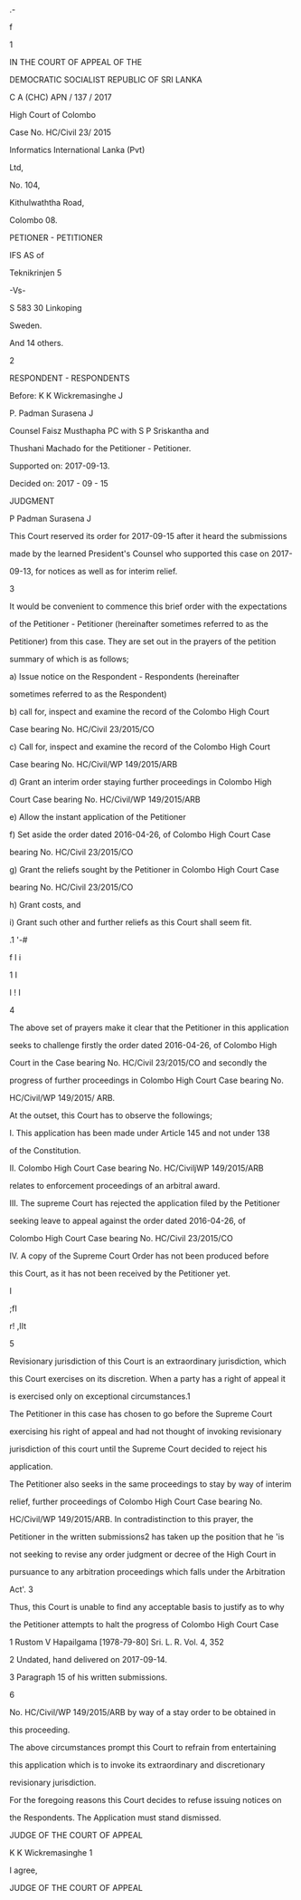 .-

f

1

IN THE COURT OF APPEAL OF THE

DEMOCRATIC SOCIALIST REPUBLIC OF SRI LANKA

C A (CHC) APN / 137 / 2017

High Court of Colombo

Case No. HC/Civil 23/ 2015

Informatics International Lanka (Pvt)

Ltd,

No. 104,

Kithulwaththa Road,

Colombo 08.

PETIONER - PETITIONER

IFS AS of

Teknikrinjen 5

-Vs-

S 583 30 Linkoping

Sweden.

And 14 others.

2

RESPONDENT - RESPONDENTS

Before: K K Wickremasinghe J

P. Padman Surasena J

Counsel Faisz Musthapha PC with S P Sriskantha and

Thushani Machado for the Petitioner - Petitioner.

Supported on: 2017-09-13.

Decided on: 2017 - 09 - 15

JUDGMENT

P Padman Surasena J

This Court reserved its order for 2017-09-15 after it heard the submissions

made by the learned President's Counsel who supported this case on 2017-

09-13, for notices as well as for interim relief.

3

It would be convenient to commence this brief order with the expectations

of the Petitioner - Petitioner (hereinafter sometimes referred to as the

Petitioner) from this case. They are set out in the prayers of the petition

summary of which is as follows;

a) Issue notice on the Respondent - Respondents (hereinafter

sometimes referred to as the Respondent)

b) call for, inspect and examine the record of the Colombo High Court

Case bearing No. HC/Civil 23/2015/CO

c) Call for, inspect and examine the record of the Colombo High Court

Case bearing No. HC/Civil/WP 149/2015/ARB

d) Grant an interim order staying further proceedings in Colombo High

Court Case bearing No. HC/Civil/WP 149/2015/ARB

e) Allow the instant application of the Petitioner

f) Set aside the order dated 2016-04-26, of Colombo High Court Case

bearing No. HC/Civil 23/2015/CO

g) Grant the reliefs sought by the Petitioner in Colombo High Court Case

bearing No. HC/Civil 23/2015/CO

h) Grant costs, and

i) Grant such other and further reliefs as this Court shall seem fit.

.1 '-#

f I i

1 I

I ! I

4

The above set of prayers make it clear that the Petitioner in this application

seeks to challenge firstly the order dated 2016-04-26, of Colombo High

Court in the Case bearing No. HC/Civil 23/2015/CO and secondly the

progress of further proceedings in Colombo High Court Case bearing No.

HC/Civil/WP 149/2015/ ARB.

At the outset, this Court has to observe the followings;

I. This application has been made under Article 145 and not under 138

of the Constitution.

II. Colombo High Court Case bearing No. HC/CiviljWP 149/2015/ARB

relates to enforcement proceedings of an arbitral award.

III. The supreme Court has rejected the application filed by the Petitioner

seeking leave to appeal against the order dated 2016-04-26, of

Colombo High Court Case bearing No. HC/Civil 23/2015/CO

IV. A copy of the Supreme Court Order has not been produced before

this Court, as it has not been received by the Petitioner yet.

I

;fI

r! ,IIt

5

Revisionary jurisdiction of this Court is an extraordinary jurisdiction, which

this Court exercises on its discretion. When a party has a right of appeal it

is exercised only on exceptional circumstances.1

The Petitioner in this case has chosen to go before the Supreme Court

exercising his right of appeal and had not thought of invoking revisionary

jurisdiction of this court until the Supreme Court decided to reject his

application.

The Petitioner also seeks in the same proceedings to stay by way of interim

relief, further proceedings of Colombo High Court Case bearing No.

HC/Civil/WP 149/2015/ARB. In contradistinction to this prayer, the

Petitioner in the written submissions2 has taken up the position that he 'is

not seeking to revise any order judgment or decree of the High Court in

pursuance to any arbitration proceedings which falls under the Arbitration

Act'. 3

Thus, this Court is unable to find any acceptable basis to justify as to why

the Petitioner attempts to halt the progress of Colombo High Court Case

1 Rustom V Hapailgama [1978-79-80] Sri. L. R. Vol. 4, 352

2 Undated, hand delivered on 2017-09-14.

3 Paragraph 15 of his written submissions.

6

No. HC/Civil/WP 149/2015/ARB by way of a stay order to be obtained in

this proceeding.

The above circumstances prompt this Court to refrain from entertaining

this application which is to invoke its extraordinary and discretionary

revisionary jurisdiction.

For the foregoing reasons this Court decides to refuse issuing notices on

the Respondents. The Application must stand dismissed.

JUDGE OF THE COURT OF APPEAL

K K Wickremasinghe 1

I agree,

JUDGE OF THE COURT OF APPEAL